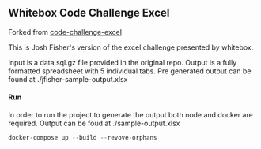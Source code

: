 ## Whitebox Code Challenge Excel

Forked from [code-challenge-excel](https://github.com/whitebox-co/code-challenge-excel)

This is Josh Fisher's version of the excel challenge presented by whitebox.

Input is a data.sql.gz file provided in the original repo. Output is a fully formatted spreadsheet with 5 individual tabs. Pre generated output can be found at ./jfisher-sample-output.xlsx

#### Run

In order to run the project to generate the output both node and docker are required. Output can be foud at ./sample-output.xlsx

```javascript
docker-compose up --build --revove-orphans
```

